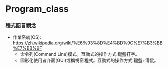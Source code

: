 # Program_class

### 程式語言觀念
  + 作業系統(OS): https://zh.wikipedia.org/wiki/%E6%93%8D%E4%BD%9C%E7%B3%BB%E7%BB%9F 
    + 命令列(Command Line)模式。互動式的操作方式:鍵盤打字。
    + 圖形化使用者介面(GUI)或稱視窗程式。互動式的操作方式:鍵盤+滑鼠。
